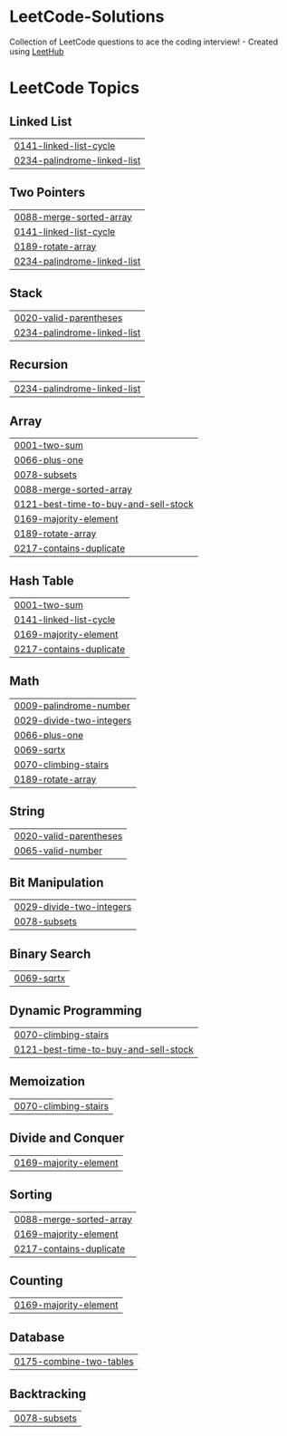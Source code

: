 # LeetCode-Solutions
Collection of LeetCode questions to ace the coding interview! - Created using [LeetHub](https://github.com/QasimWani/LeetHub)

<!---LeetCode Topics Start-->
# LeetCode Topics
## Linked List
|  |
| ------- |
| [0141-linked-list-cycle](https://github.com/sah-aditya/LeetCode-Solutions/tree/master/0141-linked-list-cycle) |
| [0234-palindrome-linked-list](https://github.com/sah-aditya/LeetCode-Solutions/tree/master/0234-palindrome-linked-list) |
## Two Pointers
|  |
| ------- |
| [0088-merge-sorted-array](https://github.com/sah-aditya/LeetCode-Solutions/tree/master/0088-merge-sorted-array) |
| [0141-linked-list-cycle](https://github.com/sah-aditya/LeetCode-Solutions/tree/master/0141-linked-list-cycle) |
| [0189-rotate-array](https://github.com/sah-aditya/LeetCode-Solutions/tree/master/0189-rotate-array) |
| [0234-palindrome-linked-list](https://github.com/sah-aditya/LeetCode-Solutions/tree/master/0234-palindrome-linked-list) |
## Stack
|  |
| ------- |
| [0020-valid-parentheses](https://github.com/sah-aditya/LeetCode-Solutions/tree/master/0020-valid-parentheses) |
| [0234-palindrome-linked-list](https://github.com/sah-aditya/LeetCode-Solutions/tree/master/0234-palindrome-linked-list) |
## Recursion
|  |
| ------- |
| [0234-palindrome-linked-list](https://github.com/sah-aditya/LeetCode-Solutions/tree/master/0234-palindrome-linked-list) |
## Array
|  |
| ------- |
| [0001-two-sum](https://github.com/sah-aditya/LeetCode-Solutions/tree/master/0001-two-sum) |
| [0066-plus-one](https://github.com/sah-aditya/LeetCode-Solutions/tree/master/0066-plus-one) |
| [0078-subsets](https://github.com/sah-aditya/LeetCode-Solutions/tree/master/0078-subsets) |
| [0088-merge-sorted-array](https://github.com/sah-aditya/LeetCode-Solutions/tree/master/0088-merge-sorted-array) |
| [0121-best-time-to-buy-and-sell-stock](https://github.com/sah-aditya/LeetCode-Solutions/tree/master/0121-best-time-to-buy-and-sell-stock) |
| [0169-majority-element](https://github.com/sah-aditya/LeetCode-Solutions/tree/master/0169-majority-element) |
| [0189-rotate-array](https://github.com/sah-aditya/LeetCode-Solutions/tree/master/0189-rotate-array) |
| [0217-contains-duplicate](https://github.com/sah-aditya/LeetCode-Solutions/tree/master/0217-contains-duplicate) |
## Hash Table
|  |
| ------- |
| [0001-two-sum](https://github.com/sah-aditya/LeetCode-Solutions/tree/master/0001-two-sum) |
| [0141-linked-list-cycle](https://github.com/sah-aditya/LeetCode-Solutions/tree/master/0141-linked-list-cycle) |
| [0169-majority-element](https://github.com/sah-aditya/LeetCode-Solutions/tree/master/0169-majority-element) |
| [0217-contains-duplicate](https://github.com/sah-aditya/LeetCode-Solutions/tree/master/0217-contains-duplicate) |
## Math
|  |
| ------- |
| [0009-palindrome-number](https://github.com/sah-aditya/LeetCode-Solutions/tree/master/0009-palindrome-number) |
| [0029-divide-two-integers](https://github.com/sah-aditya/LeetCode-Solutions/tree/master/0029-divide-two-integers) |
| [0066-plus-one](https://github.com/sah-aditya/LeetCode-Solutions/tree/master/0066-plus-one) |
| [0069-sqrtx](https://github.com/sah-aditya/LeetCode-Solutions/tree/master/0069-sqrtx) |
| [0070-climbing-stairs](https://github.com/sah-aditya/LeetCode-Solutions/tree/master/0070-climbing-stairs) |
| [0189-rotate-array](https://github.com/sah-aditya/LeetCode-Solutions/tree/master/0189-rotate-array) |
## String
|  |
| ------- |
| [0020-valid-parentheses](https://github.com/sah-aditya/LeetCode-Solutions/tree/master/0020-valid-parentheses) |
| [0065-valid-number](https://github.com/sah-aditya/LeetCode-Solutions/tree/master/0065-valid-number) |
## Bit Manipulation
|  |
| ------- |
| [0029-divide-two-integers](https://github.com/sah-aditya/LeetCode-Solutions/tree/master/0029-divide-two-integers) |
| [0078-subsets](https://github.com/sah-aditya/LeetCode-Solutions/tree/master/0078-subsets) |
## Binary Search
|  |
| ------- |
| [0069-sqrtx](https://github.com/sah-aditya/LeetCode-Solutions/tree/master/0069-sqrtx) |
## Dynamic Programming
|  |
| ------- |
| [0070-climbing-stairs](https://github.com/sah-aditya/LeetCode-Solutions/tree/master/0070-climbing-stairs) |
| [0121-best-time-to-buy-and-sell-stock](https://github.com/sah-aditya/LeetCode-Solutions/tree/master/0121-best-time-to-buy-and-sell-stock) |
## Memoization
|  |
| ------- |
| [0070-climbing-stairs](https://github.com/sah-aditya/LeetCode-Solutions/tree/master/0070-climbing-stairs) |
## Divide and Conquer
|  |
| ------- |
| [0169-majority-element](https://github.com/sah-aditya/LeetCode-Solutions/tree/master/0169-majority-element) |
## Sorting
|  |
| ------- |
| [0088-merge-sorted-array](https://github.com/sah-aditya/LeetCode-Solutions/tree/master/0088-merge-sorted-array) |
| [0169-majority-element](https://github.com/sah-aditya/LeetCode-Solutions/tree/master/0169-majority-element) |
| [0217-contains-duplicate](https://github.com/sah-aditya/LeetCode-Solutions/tree/master/0217-contains-duplicate) |
## Counting
|  |
| ------- |
| [0169-majority-element](https://github.com/sah-aditya/LeetCode-Solutions/tree/master/0169-majority-element) |
## Database
|  |
| ------- |
| [0175-combine-two-tables](https://github.com/sah-aditya/LeetCode-Solutions/tree/master/0175-combine-two-tables) |
## Backtracking
|  |
| ------- |
| [0078-subsets](https://github.com/sah-aditya/LeetCode-Solutions/tree/master/0078-subsets) |
<!---LeetCode Topics End-->